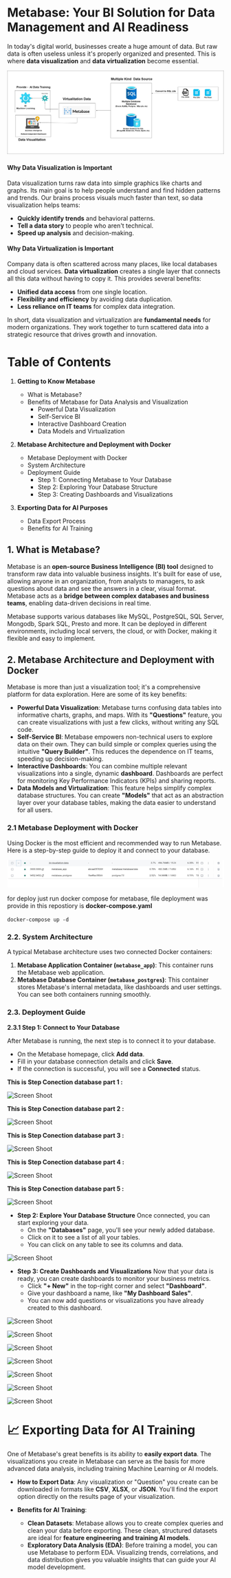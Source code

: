 # Metabase: Your BI Solution for Data Management and AI Readiness

In today's digital world, businesses create a huge amount of data. But raw data is often useless unless it's properly organized and presented. This is where **data visualization** and **data virtualization** become essential.

![Screen Shoot](./design/architecture.jpg)

#### Why Data Visualization is Important

Data visualization turns raw data into simple graphics like charts and graphs. Its main goal is to help people understand and find hidden patterns and trends. Our brains process visuals much faster than text, so data visualization helps teams:

* **Quickly identify trends** and behavioral patterns.
* **Tell a data story** to people who aren't technical.
* **Speed up analysis** and decision-making.

#### Why Data Virtualization is Important

Company data is often scattered across many places, like local databases and cloud services. **Data virtualization** creates a single layer that connects all this data without having to copy it. This provides several benefits:

* **Unified data access** from one single location.
* **Flexibility and efficiency** by avoiding data duplication.
* **Less reliance on IT teams** for complex data integration.

In short, data visualization and virtualization are **fundamental needs** for modern organizations. They work together to turn scattered data into a strategic resource that drives growth and innovation.

# Table of Contents
1.  **Getting to Know Metabase**
    * What is Metabase?
    * Benefits of Metabase for Data Analysis and Visualization
        * Powerful Data Visualization
        * Self-Service BI
        * Interactive Dashboard Creation
        * Data Models and Virtualization

2.  **Metabase Architecture and Deployment with Docker**
    * Metabase Deployment with Docker
    * System Architecture
    * Deployment Guide
        * Step 1: Connecting Metabase to Your Database
        * Step 2: Exploring Your Database Structure
        * Step 3: Creating Dashboards and Visualizations

3.  **Exporting Data for AI Purposes**
    * Data Export Process
    * Benefits for AI Training

## 1. What is Metabase?


Metabase is an **open-source Business Intelligence (BI) tool** designed to transform raw data into valuable business insights. It's built for ease of use, allowing anyone in an organization, from analysts to managers, to ask questions about data and see the answers in a clear, visual format. Metabase acts as a **bridge between complex databases and business teams**, enabling data-driven decisions in real time.

Metabase supports various databases like MySQL, PostgreSQL, SQL Server, Mongodb, Spark SQL, Presto and more. It can be deployed in different environments, including local servers, the cloud, or with Docker, making it flexible and easy to implement.

## 2. Metabase Architecture and Deployment with Docker

Metabase is more than just a visualization tool; it's a comprehensive platform for data exploration. Here are some of its key benefits:

* **Powerful Data Visualization**: Metabase turns confusing data tables into informative charts, graphs, and maps. With its **"Questions"** feature, you can create visualizations with just a few clicks, without writing any SQL code.
* **Self-Service BI**: Metabase empowers non-technical users to explore data on their own. They can build simple or complex queries using the intuitive **"Query Builder"**. This reduces the dependence on IT teams, speeding up decision-making.
* **Interactive Dashboards**: You can combine multiple relevant visualizations into a single, dynamic **dashboard**. Dashboards are perfect for monitoring Key Performance Indicators (KPIs) and sharing reports.
* **Data Models and Virtualization**: This feature helps simplify complex database structures. You can create **"Models"** that act as an abstraction layer over your database tables, making the data easier to understand for all users.


### 2.1 Metabase Deployment with Docker

Using Docker is the most efficient and recommended way to run Metabase. Here is a step-by-step guide to deploy it and connect to your database.

![Screen Shoot](./ss/0-docker-runing.jpg)

for deploy just run docker compose for metabase, file deployment was provide in this repostiory is **docker-compose.yaml** 

```docker-compose up -d```


### 2.2. System Architecture

A typical Metabase architecture uses two connected Docker containers:
1.  **Metabase Application Container (`metabase_app`)**: This container runs the Metabase web application.
2.  **Metabase Database Container (`metabase_postgres`)**: This container stores Metabase's internal metadata, like dashboards and user settings.
You can see both containers running smoothly.

### 2.3. Deployment Guide

**2.3.1 Step 1: Connect to Your Database**

After Metabase is running, the next step is to connect it to your database.
* On the Metabase homepage, click **Add data**.      
* Fill in your database connection details and click **Save**.
* If the connection is successful, you will see a **Connected** status.

**This is Step Conection database part 1 :**

![Screen Shoot](./ss/1-create-conection-virtualasi-data.jpg)
   
**This is Step Conection database part 2 :**

![Screen Shoot](./ss/2-create-conection-virtualasi-data.jpg)

**This is Step Conection database part 3 :**
     
![Screen Shoot](./ss/3-create-conection-virtualasi-data.jpg)

**This is Step Conection database part 4 :**
     
![Screen Shoot](./ss/4-create-conection-virtualasi-data.jpg)

**This is Step Conection database part 5 :**
      
![Screen Shoot](./ss/5-create-conection-virtualasi-data.jpg)


* **Step 2: Explore Your Database Structure**
    Once connected, you can start exploring your data.
    * On the **"Databases"** page, you'll see your newly added database.       
    * Click on it to see a list of all your tables.
    * You can click on any table to see its columns and data.
        

![Screen Shoot](./ss/6-list-table.jpg)

* **Step 3: Create Dashboards and Visualizations**
    Now that your data is ready, you can create dashboards to monitor your business metrics.
    * Click **"+ New"** in the top-right corner and select **"Dashboard"**.       
    * Give your dashboard a name, like **"My Dashboard Sales"**.       
    * You can now add questions or visualizations you have already created to this dashboard.
        

![Screen Shoot](./ss/7-Create-Dashboard.jpg)

![Screen Shoot](./ss/7-Create-Dashboard-2.jpg)

![Screen Shoot](./ss/8-create-model-customer-3.jpg)

![Screen Shoot](./ss/8-create-model-customer-4.jpg)

![Screen Shoot](./ss/8-create-model-customer.jpg)

![Screen Shoot](./ss/8-create-model-customer.jpg)

![Screen Shoot](./ss/8-create-model-customer.jpg)




# 📈 Exporting Data for AI Training

One of Metabase's great benefits is its ability to **easily export data**. The visualizations you create in Metabase can serve as the basis for more advanced data analysis, including training Machine Learning or AI models.

* **How to Export Data**:
    Any visualization or "Question" you create can be downloaded in formats like **CSV**, **XLSX**, or **JSON**. You'll find the export option directly on the results page of your visualization.

* **Benefits for AI Training**:
    * **Clean Datasets**: Metabase allows you to create complex queries and clean your data before exporting. These clean, structured datasets are ideal for **feature engineering and training AI models**.
    * **Exploratory Data Analysis (EDA)**: Before training a model, you can use Metabase to perform EDA. Visualizing trends, correlations, and data distribution gives you valuable insights that can guide your AI model development.
